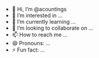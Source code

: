 - 👋 Hi, I’m @acountings
- 👀 I’m interested in ...
- 🌱 I’m currently learning ...
- 💞️ I’m looking to collaborate on ...
- 📫 How to reach me ...
- 😄 Pronouns: ...
- ⚡ Fun fact: ...

<!---
acountings/acountings is a ✨ special ✨ repository because its `README.md` (this file) appears on your GitHub profile.
You can click the Preview link to take a look at your changes.
--->

